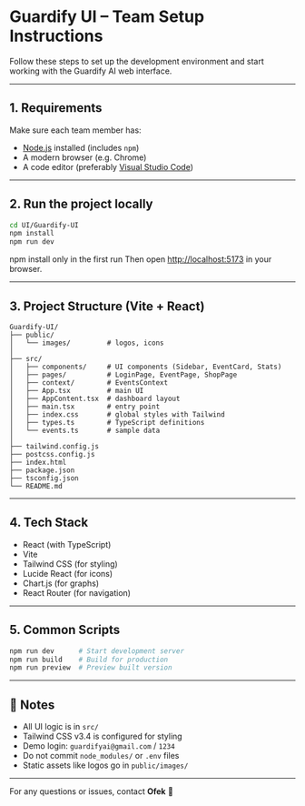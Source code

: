 # Guardify UI – Team Setup Instructions

Follow these steps to set up the development environment and start working with the Guardify AI web interface.

---

## 1. Requirements

Make sure each team member has:

- [Node.js](https://nodejs.org/) installed (includes `npm`)
- A modern browser (e.g. Chrome)
- A code editor (preferably [Visual Studio Code](https://code.visualstudio.com/))

---

## 2. Run the project locally

```bash
cd UI/Guardify-UI
npm install
npm run dev
```

npm install only in the first run
Then open [http://localhost:5173](http://localhost:5173) in your browser.

---

## 3. Project Structure (Vite + React)

```
Guardify-UI/
├── public/
│   └── images/         # logos, icons
│
├── src/
│   ├── components/     # UI components (Sidebar, EventCard, Stats)
│   ├── pages/          # LoginPage, EventPage, ShopPage
│   ├── context/        # EventsContext
│   ├── App.tsx         # main UI
│   ├── AppContent.tsx  # dashboard layout
│   ├── main.tsx        # entry point
│   ├── index.css       # global styles with Tailwind
│   ├── types.ts        # TypeScript definitions
│   └── events.ts       # sample data
│
├── tailwind.config.js
├── postcss.config.js
├── index.html
├── package.json
├── tsconfig.json
└── README.md
```

---

## 4. Tech Stack

- React (with TypeScript)
- Vite
- Tailwind CSS (for styling)
- Lucide React (for icons)
- Chart.js (for graphs)
- React Router (for navigation)

---

## 5. Common Scripts

```bash
npm run dev      # Start development server
npm run build    # Build for production
npm run preview  # Preview built version
```

---

## 🧠 Notes

- All UI logic is in `src/`
- Tailwind CSS v3.4 is configured for styling
- Demo login: `guardifyai@gmail.com` / `1234`
- Do not commit `node_modules/` or `.env` files
- Static assets like logos go in `public/images/`

---

For any questions or issues, contact **Ofek** 🎯
